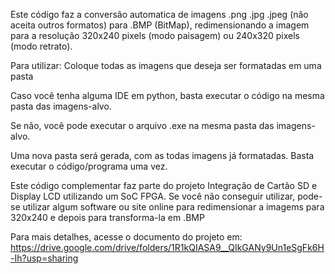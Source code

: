 Este código faz a conversão automatica de imagens .png .jpg .jpeg (não aceita outros formatos) para .BMP (BitMap), redimensionando a imagem para a resolução 320x240 pixels (modo paisagem) ou 240x320 pixels (modo retrato).

Para utilizar:
Coloque todas as imagens que deseja ser formatadas em uma pasta

Caso você tenha alguma IDE em python, basta executar o código na mesma pasta das imagens-alvo.

Se não, você pode executar o arquivo .exe na mesma pasta das imagens-alvo.

Uma nova pasta será gerada, com as todas imagens já formatadas. Basta executar o código/programa uma vez.

Este código complementar faz parte do projeto Integração de Cartão SD e Display LCD utilizando um SoC FPGA.
Se você não conseguir utilizar, pode-se utilizar algum software ou site online para redimensionar a imagems para 320x240 e depois para transforma-la em .BMP

Para mais detalhes, acesse o documento do projeto em: https://drive.google.com/drive/folders/1R1kQIASA9__QIkGANy9Un1eSgFk6H-Ih?usp=sharing

